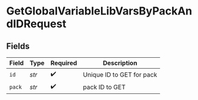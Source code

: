 # GetGlobalVariableLibVarsByPackAndIDRequest


## Fields

| Field                     | Type                      | Required                  | Description               |
| ------------------------- | ------------------------- | ------------------------- | ------------------------- |
| `id`                      | *str*                     | :heavy_check_mark:        | Unique ID to GET for pack |
| `pack`                    | *str*                     | :heavy_check_mark:        | pack ID to GET            |